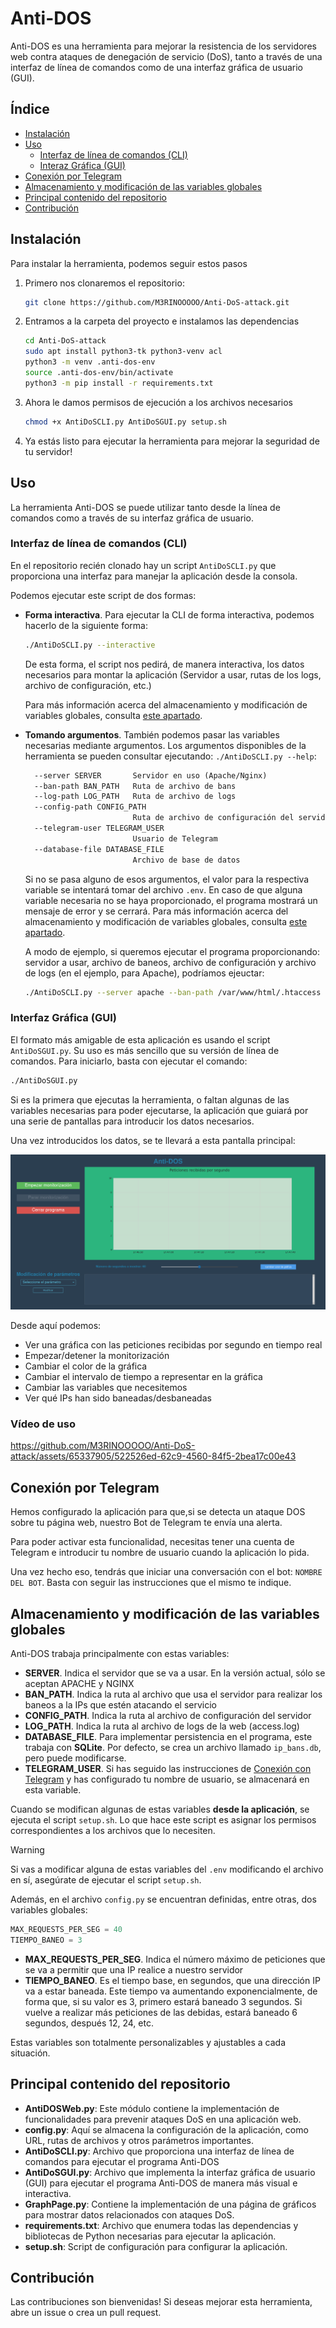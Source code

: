 # Anti-DOS

Anti-DOS es una herramienta para mejorar la resistencia de los servidores web contra ataques de denegación de servicio (DoS), tanto a través de una interfaz de línea de comandos como de una interfaz gráfica de usuario (GUI).

## Índice

- [Instalación](#instalación)
- [Uso](#uso)
  - [Interfaz de línea de comandos (CLI)](#interfaz-de-línea-de-comandos-cli)
  - [Interaz Gráfica (GUI)](#interfaz-gráfica-gui)
- [Conexión por Telegram](#conexión-por-telegram)
- [Almacenamiento y modificación de las variables globales](#almacenamiento-y-modificación-de-las-variables-globales)
- [Principal contenido del repositorio](#principal-contenido-del-repositorio)
- [Contribución](#contribución)


## Instalación

Para instalar la herramienta, podemos seguir estos pasos
1. Primero nos clonaremos el repositorio:

    ```bash
    git clone https://github.com/M3RINOOOOO/Anti-DoS-attack.git
   ```

2. Entramos a la carpeta del proyecto e instalamos las dependencias

    ```bash
   cd Anti-DoS-attack
   sudo apt install python3-tk python3-venv acl
   python3 -m venv .anti-dos-env
   source .anti-dos-env/bin/activate
   python3 -m pip install -r requirements.txt
   ```
3. Ahora le damos permisos de ejecución a los archivos necesarios
    ```bash
    chmod +x AntiDoSCLI.py AntiDoSGUI.py setup.sh
   ```
4. Ya estás listo para ejecutar la herramienta para mejorar la seguridad de tu servidor!


## Uso

La herramienta Anti-DOS se puede utilizar tanto desde la línea de comandos como a través de su interfaz gráfica de usuario.

### Interfaz de línea de comandos (CLI)

En el repositorio recién clonado hay un script `AntiDoSCLI.py` que proporciona una interfaz para manejar la aplicación desde la consola.

Podemos ejecutar este script de dos formas:

- **Forma interactiva**. Para ejecutar la CLI de forma interactiva, podemos hacerlo de la siguiente forma:
    ```bash
    ./AntiDoSCLI.py --interactive
    ```
  De esta forma, el script nos pedirá, de manera interactiva, los datos necesarios para montar la aplicación (Servidor a usar, rutas de los logs, archivo de configuración, etc.)

    Para más información acerca del almacenamiento y modificación de variables globales, consulta [este apartado](#almacenamiento-y-modificación-de-las-variables-globales).
- **Tomando argumentos**. También podemos pasar las variables necesarias mediante argumentos. Los argumentos disponibles de la herramienta se pueden consultar ejecutando:
    ```./AntiDoSCLI.py --help```:

    ```txt
      --server SERVER       Servidor en uso (Apache/Nginx)
      --ban-path BAN_PATH   Ruta de archivo de bans
      --log-path LOG_PATH   Ruta de archivo de logs
      --config-path CONFIG_PATH
                            Ruta de archivo de configuración del servidor
      --telegram-user TELEGRAM_USER
                            Usuario de Telegram
      --database-file DATABASE_FILE
                            Archivo de base de datos
  ```
  Si no se pasa alguno de esos argumentos, el valor para la respectiva variable se intentará tomar del archivo `.env`. En caso de que alguna variable necesaria no se haya proporcionado, el programa mostrará un mensaje de error y se cerrará. Para más información acerca del almacenamiento y modificación de variables globales, consulta [este apartado](#almacenamiento-y-modificación-de-las-variables-globales).

    A modo de ejemplo, si queremos ejecutar el programa proporcionando: servidor a usar, archivo de baneos, archivo de configuración y archivo de logs (en el ejemplo, para Apache), podríamos ejeuctar:

    ```bash
    ./AntiDoSCLI.py --server apache --ban-path /var/www/html/.htaccess --config-path /etc/apache2/apache2.conf --log-path /var/log/apache2/access.log
  ```

  
### Interfaz Gráfica (GUI)

El formato más amigable de esta aplicación es usando el script `AntiDoSGUI.py`. Su uso es más sencillo que su versión de línea de comandos. Para iniciarlo, basta con ejecutar el comando:

```bash
./AntiDoSGUI.py
```

Si es la primera que ejecutas la herramienta, o faltan algunas de las variables necesarias para poder ejecutarse, la aplicación que guiará por una serie de pantallas para introducir los datos necesarios.

Una vez introducidos los datos, se te llevará a esta pantalla principal:

![Pantalla de monitoreo](images/docs/pantallaPrincipal.png)

Desde aquí podemos:

- Ver una gráfica con las peticiones recibidas por segundo en tiempo real
- Empezar/detener la monitorización
- Cambiar el color de la gráfica
- Cambiar el intervalo de tiempo a representar en la gráfica
- Cambiar las variables que necesitemos
- Ver qué IPs han sido baneadas/desbaneadas


### Vídeo de uso



https://github.com/M3RINOOOOO/Anti-DoS-attack/assets/65337905/522526ed-62c9-4560-84f5-2bea17c00e43




## Conexión por Telegram

Hemos configurado la aplicación para que,si se detecta un ataque DOS sobre tu página web, nuestro Bot de Telegram te envía una alerta.

Para poder activar esta funcionalidad, necesitas tener una cuenta de Telegram e introducir tu nombre de usuario cuando la aplicación lo pida.

Una vez hecho eso, tendrás que iniciar una conversación con el bot: `NOMBRE DEL BOT`. Basta con seguir las instrucciones que el mismo te indique.

## Almacenamiento y modificación de las variables globales

Anti-DOS trabaja principalmente con estas variables:

- **SERVER**. Indica el servidor que se va a usar. En la versión actual, sólo se aceptan APACHE y NGINX
- **BAN_PATH**. Indica la ruta al archivo que usa el servidor para realizar los baneos a la IPs que estén atacando el servicio
- **CONFIG_PATH**. Indica la ruta al archivo de configuración del servidor
- **LOG_PATH**. Indica la ruta al archivo de logs de la web (access.log)
- **DATABASE_FILE**. Para implementar persistencia en el programa, este trabaja con **SQLite**. Por defecto, se crea un archivo llamado `ip_bans.db`, pero puede modificarse.
- **TELEGRAM_USER**. Si has seguido las instrucciones de [Conexión con Telegram](#conexión-por-telegram) y has configurado tu nombre de usuario, se almacenará en esta variable.

Cuando se modifican algunas de estas variables **desde la aplicación**, se ejecuta el script `setup.sh`. Lo que hace este script es asignar los permisos correspondientes a los archivos que lo necesiten.

> [!WARNING]
> Si vas a modificar alguna de estas variables del `.env` modificando el archivo en sí, asegúrate de ejecutar el script `setup.sh`.

Además, en el archivo `config.py` se encuentran definidas, entre otras, dos variables globales:

```python
MAX_REQUESTS_PER_SEG = 40
TIEMPO_BANEO = 3
```

- **MAX_REQUESTS_PER_SEG**. Indica el número máximo de peticiones que se va a permitir que una IP realice a nuestro servidor
- **TIEMPO_BANEO**. Es el tiempo base, en segundos, que una dirección IP va a estar baneada. Este tiempo va aumentando exponencialmente, de forma que, si su valor es 3, primero estará baneado 3 segundos. Si vuelve a realizar más peticiones de las debidas, estará baneado 6 segundos, después 12, 24, etc.

Estas variables son totalmente personalizables y ajustables a cada situación. 

## Principal contenido del repositorio

- **AntiDOSWeb.py**: Este módulo contiene la implementación de funcionalidades para prevenir ataques DoS en una aplicación web.
- **config.py**: Aquí se almacena la configuración de la aplicación, como URL, rutas de archivos y otros parámetros importantes.
- **AntiDoSCLI.py**: Archivo que proporciona una interfaz de línea de comandos para ejecutar el programa Anti-DOS
- **AntiDoSGUI.py**: Archivo que implementa la interfaz gráfica de usuario (GUI) para ejecutar el programa Anti-DOS de manera más visual e interactiva.
- **GraphPage.py**: Contiene la implementación de una página de gráficos para mostrar datos relacionados con ataques DoS.
- **requirements.txt**: Archivo que enumera todas las dependencias y bibliotecas de Python necesarias para ejecutar la aplicación.
- **setup.sh**: Script de configuración para configurar la aplicación.



## Contribución

Las contribuciones son bienvenidas! Si deseas mejorar esta herramienta, abre un issue o crea un pull request.

